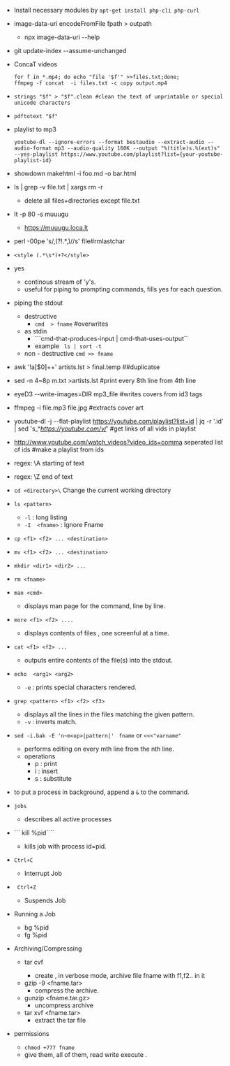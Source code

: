 <!-- Required extensions: pymdownx.betterem, pymdownx.tilde, pymdownx.emoji, pymdownx.tasklist, pymdownx.superfences -->
+ Install necessary modules by `apt-get install php-cli php-curl`
+ image-data-uri encodeFromFile fpath > outpath
	+ npx image-data-uri --help
+ git update-index --assume-unchanged <path>
+ ConcaT videos
	```
	for f in *.mp4; do echo "file '$f'" >>files.txt;done;
	ffmpeg -f concat  -i files.txt -c copy output.mp4
	```
+ ```strings "$f" > "$f".clean #clean the text of unprintable or special unicode characters```
+ ```pdftotext "$f"```
+  playlist to mp3
	```
	youtube-dl --ignore-errors --format bestaudio --extract-audio --audio-format mp3 --audio-quality 160K --output "%(title)s.%(ext)s" --yes-playlist https://www.youtube.com/playlist?list={your-youtube-playlist-id}
	```
+ showdown makehtml -i foo.md -o bar.html
+ ls | grep -v file.txt | xargs rm -r
	+ delete all files+directories except file.txt
+ lt -p 80 -s muuugu
	+ https://muuugu.loca.lt
+ perl -00pe 's/,(?!.*,)//s' file#rmlastchar
+ ```<style (.*\s*)+?</style>```
+ yes
	+ continous stream of 'y's.
	+ useful for piping to prompting commands, fills yes for each question.
+ piping the stdout
	+ destructive
		+ ``` cmd  > fname ```  #overwrites
	+ as stdin
		+ ```cmd-that-produces-input | cmd-that-uses-output``
		+ example ``` ls | sort -t```
	+ non - destructive
	 		``` cmd >> fname ```
+ awk '!a[$0]++' artists.lst > final.temp ##duplicatse
+ sed -n 4~8p m.txt  >artists.lst #print every 8th line from 4th line
+ eyeD3 --write-images=DIR mp3_file  #writes covers from id3 tags
+ ffmpeg -i file.mp3 file.jpg  #extracts cover art
+ youtube-dl   -j --flat-playlist https://youtube.com/playlist?list=id | jq -r '.id' | sed 's_^_https://youtube.com/v/_' #get links of all vids in playlist
+ http://www.youtube.com/watch_videos?video_ids=comma seperated list of ids #make a playlist from ids
+ regex: \A starting of text
+ regex: \Z end of text
+ ```cd <directory>\```
	Change the current working directory
+ ```ls <pattern>```
	+ ```-l``` : long listing
	+ ```-I	 <fname>``` : Ignore Fname
+ ```cp <f1> <f2> ... <destination>```
+ ```mv <f1> <f2> ... <destination>```
+ ```mkdir <dir1> <dir2> ...```
+ ```rm <fname>```
+ ```man <cmd>```
	+ displays man page for the command, line by line.
+ ```more <f1> <f2> ....```
	+ displays contents of files , one screenful at a time.
+ ```cat <f1> <f2> ...```
	+ outputs entire contents of the file(s) into the stdout.
+ ```echo  <arg1> <arg2>```
	+ ```-e``` : prints special characters rendered.
+ ```grep <pattern> <f1> <f2> <f3>```
	+ displays all the lines in the files matching the given pattern.
	+ ```-v``` : inverts match.
+ ```sed -i.bak -E 'n~m<op>|pattern|' ``` ```fname``` or ```<<<"varname"```
	+ performs editing on every mth line from the nth line.
	+ operations
		+ p : print
		+ i : insert
		+ s : substitute

+ to put a process in background, append a ```&``` to the command.
+ ```jobs```
	+ describes all active processes
+  ``` kill %pid````
	+ kills job with process id=pid.
+ ```Ctrl+C```
	+ Interrupt Job
+ ``` Ctrl+Z```
	+ Suspends Job
+ Running a Job
	+ bg %pid
	+ fg %pid
+ Archiving/Compressing
	+ tar cvf <fname> <f1> <f2> <f3>
		+ create , in verbose mode, archive file fname with f1,f2.. in it
	+ gzip -9 <fname.tar>
		+ compress the archive.
	+ gunzip <fname.tar.gz>
		+ uncompress archive
	+ tar xvf <fname.tar>
		+ extract the tar file
+ permissions
	+ ```chmod +777 fname```
	+ give them, all of them, read write execute .